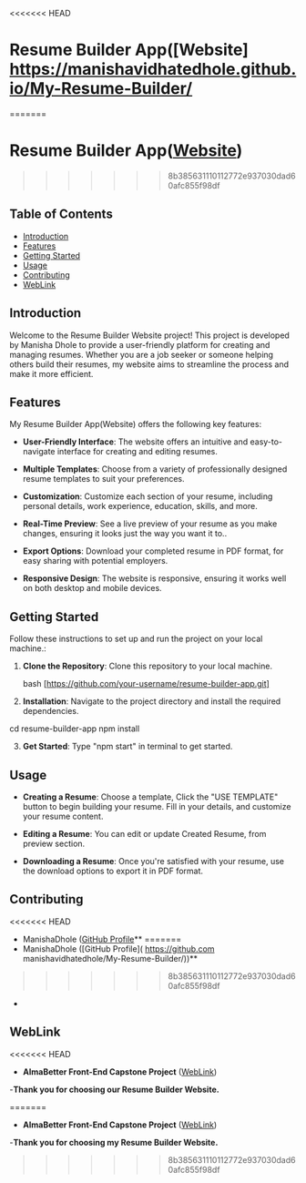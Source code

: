 <<<<<<< HEAD
# Resume Builder App([Website] https://manishavidhatedhole.github.io/My-Resume-Builder/
=======
# Resume Builder App([Website]( https://manishavidhatedhole.github.io/My-Resume-Builder/))
>>>>>>> 8b385631110112772e937030dad60afc855f98df

## Table of Contents

- [Introduction](#introduction)
- [Features](#features)
- [Getting Started](#getting-started)
- [Usage](#usage)
- [Contributing](#contributing)
- [WebLink](#weblink)

## Introduction

Welcome to the Resume Builder Website project! This project is developed by Manisha Dhole to provide a user-friendly platform for creating and managing resumes. Whether you are a job seeker or someone helping others build their resumes, my website aims to streamline the process and make it more efficient.

## Features

My Resume Builder App(Website) offers the following key features:

- **User-Friendly Interface**: The website offers an intuitive and easy-to-navigate interface for creating and editing resumes.

- **Multiple Templates**: Choose from a variety of professionally designed resume templates to suit your preferences.

- **Customization**: Customize each section of your resume, including personal details, work experience, education, skills, and more.

- **Real-Time Preview**: See a live preview of your resume as you make changes, ensuring it looks just the way you want it to..
  
- **Export Options**: Download your completed resume in PDF format, for easy sharing with potential employers.

- **Responsive Design**: The website is responsive, ensuring it works well on both desktop and mobile devices.

## Getting Started

Follow these instructions to set up and run the project on your local machine.:

1. **Clone the Repository**: Clone this repository to your local machine.

   bash
   [https://github.com/your-username/resume-builder-app.git]

2. **Installation**: Navigate to the project directory and install the required dependencies.

cd resume-builder-app
npm install

3. **Get Started**: Type "npm start" in terminal to get started.

   
## Usage

- **Creating a Resume**: Choose a template, Click the "USE TEMPLATE" button to begin building your resume. Fill in your details, and customize your resume content.

- **Editing a Resume**: You can edit or update Created Resume, from preview section.

- **Downloading a Resume**: Once you're satisfied with your resume, use the download options to export it in PDF format.

## Contributing

<<<<<<< HEAD
- ManishaDhole ([GitHub Profile]( https://manishavidhatedhole.github.io/My-Resume-Builder/)**
=======
- ManishaDhole ([GitHub Profile]( https://github.com manishavidhatedhole/My-Resume-Builder/))**
>>>>>>> 8b385631110112772e937030dad60afc855f98df
- 

## WebLink

<<<<<<< HEAD
- **AlmaBetter Front-End Capstone Project** ([WebLink]( https://manishavidhatedhole.github.io/My-Resume-Builder/]))

-**Thank you for choosing our Resume Builder Website.** 

=======
- **AlmaBetter Front-End Capstone Project** ([WebLink]( https://manishavidhatedhole.github.io/My-Resume-Builder/))

-**Thank you for choosing my Resume Builder Website.** 

>>>>>>> 8b385631110112772e937030dad60afc855f98df
